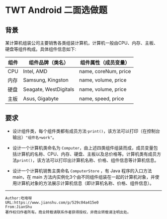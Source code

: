# TWT Android 二面选做题

## 背景

某计算机组装公司主要销售各类组装计算机，计算机一般由CPU、内存、主板、硬盘等组件构成。具体组件信息如下:

| 组件 | 组件品牌（类名）      | 组件属性（成员变量） |
| ---- | --------------------- | -------------------- |
| CPU  | Intel, AMD            | name, coreNum, price |
| 内存 | Samsung, Kingston     | name, volume, price  |
| 硬盘 | Seagate, WestDigitals | name, volume, price  |
| 主板 | Asus, Gigabyte        | name, speed, price   |

## 要求

- 设计组件类，每个组件类都有成员方法·`print()`，该方法可以打印（在控制台输出）`"组件名+work"`。

- 设计一个计算机类命名为 `Computer`，由上述四类组件组装而成，成员变量包括计算机的名称、CPU、内存、硬盘、主板以及总价格等。计算机类有成员方法`print()`，该方法可以打印出计算机名称、价格、组件信息等计算机信息。

- 设计一个计算机销售主类命名 `ComputerStore` ，有 Java 程序的入口方法 main，在 main 方法内实例化3个由不同组件组装在一起的计算机对象，并使用计算机对象的方法展示计算机信息（即计算机名称、价格、组件信息）。

---

```
Author:吃啥呀
URL:https://www.jianshu.com/p/529c04a415e0
From:JianShu
著作权归作者所有。商业转载请联系作者获得授权，非商业转载请注明出处。
```